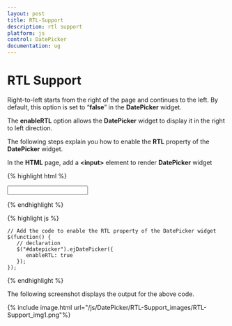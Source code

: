```yaml
---
layout: post
title: RTL-Support
description: rtl support
platform: js
control: DatePicker
documentation: ug
---
```


# RTL Support

Right-to-left starts from the right of the page and continues to the left. By default, this option is set to “**false**” in the **DatePicker** widget. 

The **enableRTL** option allows the **DatePicker** widget to display it in the right to left direction.

The following steps explain you how to enable the **RTL** property of the **DatePicker** widget.

In the **HTML** page, add a **&lt;input&gt;** element to render **DatePicker** widget

{% highlight html %}

<input id="datepicker" type="text" />
      
{% endhighlight %}
  
{% highlight js %}

    // Add the code to enable the RTL property of the DatePicker widget
    $(function() {
       // declaration
       $("#datepicker").ejDatePicker({
          enableRTL: true
       });
    });

{% endhighlight %}


The following screenshot displays the output for the above code.

{% include image.html url="/js/DatePicker/RTL-Support_images/RTL-Support_img1.png"%}

